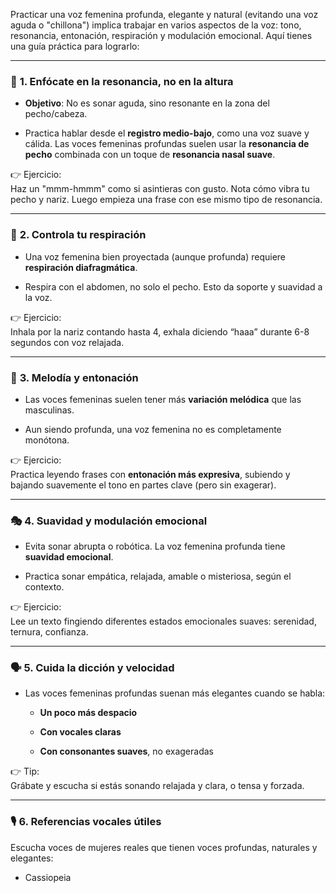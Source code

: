 Practicar una voz femenina profunda, elegante y natural (evitando una voz aguda o "chillona") implica trabajar en varios aspectos de la voz: tono, resonancia, entonación, respiración y modulación emocional. Aquí tienes una guía práctica para lograrlo:

---

### 🎤 **1. Enfócate en la resonancia, no en la altura**

- **Objetivo**: No es sonar aguda, sino resonante en la zona del pecho/cabeza.
    
- Practica hablar desde el **registro medio-bajo**, como una voz suave y cálida. Las voces femeninas profundas suelen usar la **resonancia de pecho** combinada con un toque de **resonancia nasal suave**.
    

👉 Ejercicio:  
Haz un "mmm-hmmm" como si asintieras con gusto. Nota cómo vibra tu pecho y nariz. Luego empieza una frase con ese mismo tipo de resonancia.

---

### 💨 **2. Controla tu respiración**

- Una voz femenina bien proyectada (aunque profunda) requiere **respiración diafragmática**.
    
- Respira con el abdomen, no solo el pecho. Esto da soporte y suavidad a la voz.
    

👉 Ejercicio:  
Inhala por la nariz contando hasta 4, exhala diciendo “haaa” durante 6-8 segundos con voz relajada.

---

### 🎵 **3. Melodía y entonación**

- Las voces femeninas suelen tener más **variación melódica** que las masculinas.
    
- Aun siendo profunda, una voz femenina no es completamente monótona.
    

👉 Ejercicio:  
Practica leyendo frases con **entonación más expresiva**, subiendo y bajando suavemente el tono en partes clave (pero sin exagerar).

---

### 🎭 **4. Suavidad y modulación emocional**

- Evita sonar abrupta o robótica. La voz femenina profunda tiene **suavidad emocional**.
    
- Practica sonar empática, relajada, amable o misteriosa, según el contexto.
    

👉 Ejercicio:  
Lee un texto fingiendo diferentes estados emocionales suaves: serenidad, ternura, confianza.

---

### 🗣️ **5. Cuida la dicción y velocidad**

- Las voces femeninas profundas suenan más elegantes cuando se habla:
    
    - **Un poco más despacio**
        
    - **Con vocales claras**
        
    - **Con consonantes suaves**, no exageradas
        

👉 Tip:  
Grábate y escucha si estás sonando relajada y clara, o tensa y forzada.

---

### 🎙️ **6. Referencias vocales útiles**

Escucha voces de mujeres reales que tienen voces profundas, naturales y elegantes:

-  Cassiopeia